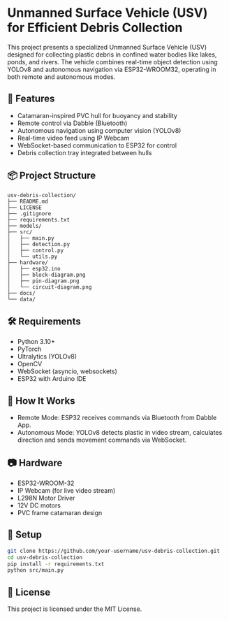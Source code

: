 # Unmanned Surface Vehicle (USV) for Efficient Debris Collection

This project presents a specialized Unmanned Surface Vehicle (USV) designed for collecting plastic debris in confined water bodies like lakes, ponds, and rivers. The vehicle combines real-time object detection using YOLOv8 and autonomous navigation via ESP32-WROOM32, operating in both remote and autonomous modes.

## 🚀 Features

- Catamaran-inspired PVC hull for buoyancy and stability
- Remote control via Dabble (Bluetooth)
- Autonomous navigation using computer vision (YOLOv8)
- Real-time video feed using IP Webcam
- WebSocket-based communication to ESP32 for control
- Debris collection tray integrated between hulls

## 📦 Project Structure

```
usv-debris-collection/
├── README.md
├── LICENSE
├── .gitignore
├── requirements.txt
├── models/
├── src/
│   ├── main.py
│   ├── detection.py
│   ├── control.py
│   └── utils.py
├── hardware/
│   ├── esp32.ino
│   ├── block-diagram.png
│   ├── pin-diagram.png
│   └── circuit-diagram.png
├── docs/
└── data/
```

## 🛠️ Requirements

- Python 3.10+
- PyTorch
- Ultralytics (YOLOv8)
- OpenCV
- WebSocket (asyncio, websockets)
- ESP32 with Arduino IDE

## 🧠 How It Works

- Remote Mode: ESP32 receives commands via Bluetooth from Dabble App.
- Autonomous Mode: YOLOv8 detects plastic in video stream, calculates direction and sends movement commands via WebSocket.

## 📷 Hardware

- ESP32-WROOM-32
- IP Webcam (for live video stream)
- L298N Motor Driver
- 12V DC motors
- PVC frame catamaran design

## 🔧 Setup

```bash
git clone https://github.com/your-username/usv-debris-collection.git
cd usv-debris-collection
pip install -r requirements.txt
python src/main.py
```

## 📜 License

This project is licensed under the MIT License.
